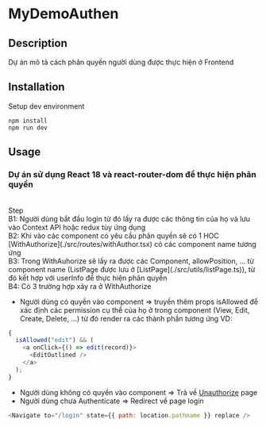 # MyDemoAuthen

## Description

Dự án mô tả cách phân quyền người dùng được thực hiện ở Frontend

## Installation

Setup dev environment

```
npm install
npm run dev
```

## Usage

### Dự án sử dụng React 18 và react-router-dom để thực hiện phân quyền

<br />
Step
<br />
B1: Người dùng bắt đầu login từ đó lấy ra được các thông tin của họ và lưu vào Context API hoặc redux tùy ứng dụng
<br/>
B2: Khi vào các component có yêu cầu phân quyền sẽ có 1 HOC [WithAuthorize](./src/routes/withAuthor.tsx) có các component name tương ứng
<br/>
B3: Trong WithAuhorize sẽ lấy ra được các Component, allowPosition, ... từ component name (ListPage được lưu ở [ListPage](./src/utils/listPage.ts)), từ đó kết hợp với userInfo để thực hiện phân quyền
<br/>
B4: Có 3 trường hợp xảy ra ở WithAuthorize

- Người dùng có quyền vào component => truyền thêm props isAllowed để xác định các permission cụ thể của họ ở trong component (View, Edit, Create, Delete, ...) từ đó render ra các thành phần tương ứng VD:

```javascript
{
  isAllowed("edit") && (
    <a onClick={() => edit(record)}>
      <EditOutlined />
    </a>
  );
}
```

- Người dùng không có quyền vào component => Trả về [Unauthorize](./src/modules/unauthorized/index.tsx) page
- Người dùng chưa Authenticate => Redirect về page login

```javascript
<Navigate to="/login" state={{ path: location.pathname }} replace />
```
